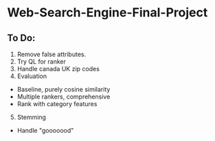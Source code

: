 Web-Search-Engine-Final-Project
===============================

To Do:
-----
1. Remove false attributes.
2. Try QL for ranker
3. Handle canada UK zip codes
4. Evaluation
  * Baseline, purely cosine similarity
  * Multiple rankers, comprehensive
  * Rank with category features
5. Stemming
  * Handle "gooooood" 

